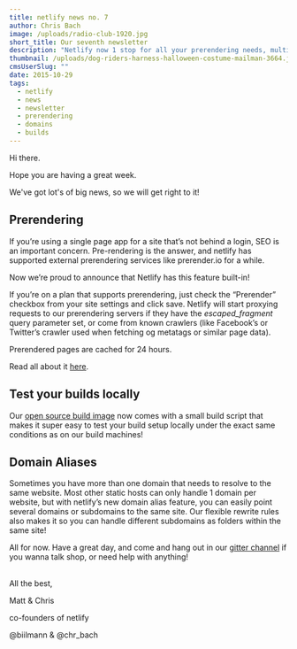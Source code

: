 ```yaml
---
title: netlify news no. 7
author: Chris Bach
image: /uploads/radio-club-1920.jpg
short_title: Our seventh newsletter
description: "Netlify now 1 stop for all your prerendering needs, multiple domain aliases supported & testing your build locally easier than ever!"
thumbnail: /uploads/dog-riders-harness-halloween-costume-mailman-3664.jpg
cmsUserSlug: ""
date: 2015-10-29
tags:
  - netlify
  - news
  - newsletter
  - prerendering
  - domains
  - builds
---
```


Hi there.  

Hope you are having a great week.  

We've got lot's of big news, so we will get right to it!  


## Prerendering
If you’re using a single page app for a site that’s not behind a login, SEO is an important concern. Pre-rendering is the answer, and netlify has supported external prerendering services like prerender.io for a while.

Now we’re proud to announce that Netlify has this feature built-in!

<!-- excerpt -->

If you’re on a plan that supports prerendering, just check the “Prerender” checkbox from your site settings and click save. Netlify will start proxying requests to our prerendering servers if they have the _escaped_fragment_ query parameter set, or come from known crawlers (like Facebook’s or Twitter’s crawler used when fetching og metatags or similar page data).

Prerendered pages are cached for 24 hours.

Read all about it [here](https://www.netlify.com/docs/prerendering).   


## Test your builds locally
Our [open source build image](https://github.com/netlify/build-image) now comes with a small build script that makes it super easy to test your build setup locally under the exact same conditions as on our build machines!   


## Domain Aliases
Sometimes you have more than one domain that needs to resolve to the same website. Most other static hosts can only handle 1 domain per website, but with netlify’s new domain alias feature, you can easily point several domains or subdomains to the same site. Our flexible rewrite rules also makes it so you can handle different subdomains as folders within the same site!

 All for now. Have a great day, and come and hang out in our [gitter channel](http://gitter.im/netlify/community) if you wanna talk shop, or need help with anything!  


<br>
All the best,

Matt &amp; Chris

co-founders of netlify

@biilmann &amp; @chr_bach
